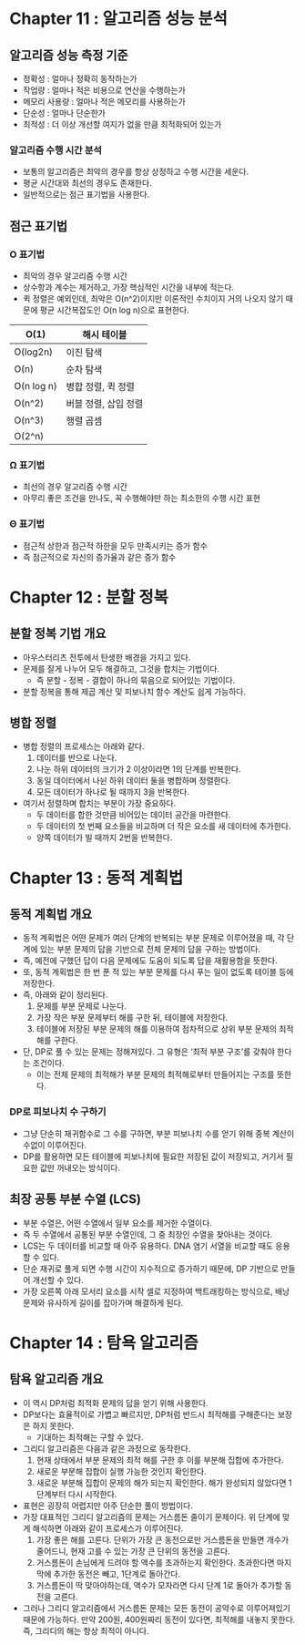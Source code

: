 # Chapter 11 : 알고리즘 성능 분석

## 알고리즘 성능 측정 기준

- 정확성 : 얼마나 정확히 동작하는가
- 작업량 : 얼마나 적은 비용으로 연산을 수행하는가
- 메모리 사용량 : 얼마나 적은 메모리를 사용하는가
- 단순성 : 얼마나 단순한가
- 최적성 : 더 이상 개선할 여지가 없을 만큼 최적화되어 있는가
  
### 알고리즘 수행 시간 분석

- 보통의 알고리즘은 최악의 경우를 항상 상정하고 수행 시간을 세운다.
- 평균 시간대와 최선의 경우도 존재한다.
- 일반적으로는 점근 표기법을 사용한다.

## 점근 표기법

### O 표기법

- 최악의 경우 알고리즘 수행 시간
- 상수항과 계수는 제거하고, 가장 핵심적인 시간을 내부에 적는다.
- 퀵 정렬은 예외인데, 최악은 O(n^2)이지만 이론적인 수치이지 거의 나오지 않기 때문에 평균 시간복잡도인 O(n log n)으로 표현한다.

| O(1) | 해시 테이블 |
| --- | --- |
| O(log2n) | 이진 탐색 |
| O(n) | 순차 탐색 |
| O(n log n) | 병합 정렬, 퀵 정렬 |
| O(n^2) | 버블 정렬, 삽입 정렬 |
| O(n^3) | 행렬 곱셈 |
| O(2^n) |  |

### Ω 표기법

- 최선의 경우 알고리즘 수행 시간
- 아무리 좋은 조건을 만나도, 꼭 수행해야만 하는 최소한의 수행 시간 표현

### Θ 표기법

- 점근적 상한과 점근적 하한을 모두 만족시키는 증가 함수
- 즉 점근적으로 자신의 증가율과 같은 증가 함수
  
# Chapter 12 : 분할 정복

## 분할 정복 기법 개요

- 아우스터리츠 전투에서 탄생한 배경을 가지고 있다.
- 문제를 잘게 나누어 모두 해결하고, 그것을 합치는 기법이다.
    - 즉 분할 - 정복 - 결합이 하나의 묶음으로 되어있는 기법이다.
- 분할 정복을 통해 제곱 계산 및 피보나치 함수 계산도 쉽게 가능하다.

## 병합 정렬

- 병합 정렬의 프로세스는 아래와 같다.
    1. 데이터를 반으로 나눈다.
    2. 나눈 하위 데이터의 크기가 2 이상이라면 1의 단계를 반복한다.
    3. 동일 데이터에서 나뉜 하위 데이터 둘을 병합하며 정렬한다.
    4. 모든 데이터가 하나로 될 때까지 3을 반복한다.
- 여기서 정렬하며 합치는 부분이 가장 중요하다.
    - 두 데이터를 합한 것만큼 비어있는 데이터 공간을 마련한다.
    - 두 데이터의 첫 번째 요소들을 비교하며 더 작은 요소를 새 데이터에 추가한다.
    - 양쪽 데이터가 빌 때까지 2번을 반복한다.

# Chapter 13 : 동적 계획법

## 동적 계획법 개요

- 동적 계획법은 어떤 문제가 여러 단계의 반복되는 부분 문제로 이루어졌을 때, 각 단계에 있는 부분 문제의 답을 기반으로 전체 문제의 답을 구하는 방법이다.
- 즉, 예전에 구했던 답이 다음 문제에도 도움이 되도록 답을 재활용함을 뜻한다.
- 또, 동적 계획법은 한 번 푼 적 있는 부분 문제를 다시 푸는 일이 없도록 테이블 등에 저장한다.
- 즉, 아래와 같이 정리된다.
    1. 문제를 부분 문제로 나눈다.
    2. 가장 작은 부분 문제부터 해를 구한 뒤, 테이블에 저장한다.
    3. 테이블에 저장된 부분 문제의 해를 이용하여 점차적으로 상위 부분 문제의 최적해를 구한다.
- 단, DP로 풀 수 있는 문제는 정해져있다. 그 유형은 ‘최적 부분 구조’를 갖춰야 한다는 조건이다.
    - 이는 전체 문제의 최적해가 부분 문제의 최적해로부터 만들어지는 구조를 뜻한다.

### DP로 피보나치 수 구하기

- 그냥 단순히 재귀함수로 그 수를 구하면, 부분 피보나치 수를 얻기 위해 중복 계산이 수없이 이루어진다.
- DP를 활용하면 모든 테이블에 피보나치에 필요한 저장된 값이 저장되고, 거기서 필요한 값만 꺼내오는 방식이다.

## 최장 공통 부분 수열 (LCS)

- 부분 수열은, 어떤 수열에서 일부 요소를 제거한 수열이다.
- 즉 두 수열에서 공통된 부분 수열인데, 그 중 최장인 수열을 찾아내는 것이다.
- LCS는 두 데이터를 비교할 때 아주 유용하다. DNA 염기 서열을 비교할 때도 응용할 수 있다.
- 단순 재귀로 풀게 되면 수행 시간이 지수적으로 증가하기 때문에, DP 기반으로 만들어 개선할 수 있다.
- 가장 오른쪽 아래 모서리 요소를 시작 셀로 지정하여 백트래킹하는 방식으로, 배낭 문제와 유사하게 길이를 잡아가며 해결하게 된다.

# Chapter 14 : 탐욕 알고리즘

## 탐욕 알고리즘 개요

- 이 역시 DP처럼 최적화 문제의 답을 얻기 위해 사용한다.
- DP보다는 효율적이로 가볍고 빠르지만, DP처럼 반드시 최적해를 구해준다는 보장은 하지 못한다.
    - 기대하는 최적해는 구할 수 있다.
- 그리디 알고리즘은 다음과 같은 과정으로 동작한다.
    1. 현재 상태에서 부분 문제의 최적 해를 구한 후 이를 부분해 집합에 추가한다.
    2. 새로운 부분해 집합이 실행 가능한 것인지 확인한다.
    3. 새로운 부분해 집합이 문제의 해가 되는지 확인한다. 해가 완성되지 않았다면 1단계부터 다시 시작한다.
- 표현은 굉장히 어렵지만 아주 단순한 풀이 방법이다.
- 가장 대표적인 그리디 알고리즘의 문제는 거스름돈 줄이기 문제이다. 위 단계에 맞게 해석하면 아래와 같이 프로세스가 이루어진다.
    1. 가장 좋은 해를 고른다. 단위가 가장 큰 동전으로만 거스름돈을 만들면 개수가 줄어드니, 현재 고를 수 있는 가장 큰 단위의 동전을 고른다.
    2. 거스름돈이 손님에게 드려야 할 액수를 초과하는지 확인한다. 초과한다면 마지막에 추가한 동전은 빼고, 1단계로 돌아간다.
    3. 거스름돈이 딱 맞아야하는데, 액수가 모자라면 다시 단계 1로 돌아가 추가할 동전을 고른다.
- 그러나 그리디 알고리즘에서 거스름돈 문제는 모든 동전이 공약수로 이루어져있기 때문에 가능하다. 만약 200원, 400원짜리 동전이 있다면, 최적해를 내놓지 못한다. 즉, 그리디의 해는 항상 최적이 아니다.